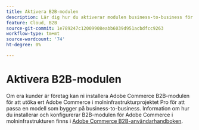 ```yaml
---
title: Aktivera B2B-modulen
description: Lär dig hur du aktiverar modulen business-to-business för Adobe Commerce i molninfrastrukturen.
feature: Cloud, B2B
source-git-commit: 1e789247c12009908eabb6039d951acbdfcc9263
workflow-type: tm+mt
source-wordcount: '74'
ht-degree: 0%

---
```


# Aktivera B2B-modulen

Om era kunder är företag kan ni installera Adobe Commerce B2B-modulen för att utöka ert Adobe Commerce i molninfrastrukturprojektet Pro för att passa en modell som bygger på business-to-business. Information om hur du installerar och konfigurerar B2B-modulen för Adobe Commerce i molninfrastrukturen finns i [Adobe Commerce B2B-användarhandboken](https://experienceleague.adobe.com/docs/commerce-admin/b2b/guide-overview.html).

